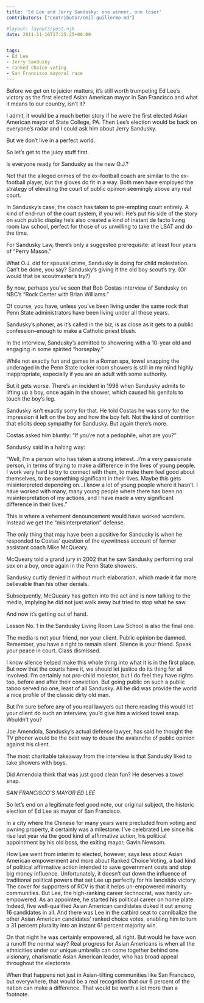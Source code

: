 ```yaml
---
title: 'Ed Lee and Jerry Sandusky: one winner, one loser'
contributors: ["contributor/emil-guillermo.md"]

#layout: layouts/post.njk
date: 2011-11-16T17:25:25+00:00


tags:
- Ed Lee
- Jerry Sandusky
- ranked choice voting
- San Francisco mayoral race
---
```


Before we get on to juicier matters, it’s still worth trumpeting Ed Lee’s
victory as the first elected Asian American mayor in San Francisco and what it
means to our country, isn’t it?

I admit, it would be a much better story if he were the first elected Asian
American mayor of State College, PA. Then Lee’s election would be back on
everyone’s radar and I could ask him about Jerry Sandusky.

But we don’t live in a perfect world.

So let’s get to the juicy stuff first.

Is everyone ready for Sandusky as the new O.J.?

Not that the alleged crimes of the ex-football coach are similar to the
ex-football player, but the gloves do fit in a way. Both men have employed the
strategy of elevating the court of public opinion seemingly above any real
court.

In Sandusky’s case, the coach has taken to pre-empting court entirely. A kind of
end-run of the court system, if you will. He’s put his side of the story on such
public display he’s also created a kind of instant de facto living room law
school, perfect for those of us unwilling to take the LSAT and do the time.

For Sandusky Law, there’s only a suggested prerequisite: at least four years of
“Perry Mason.”

What O.J. did for spousal crime, Sandusky is doing for child molestation. Can’t
be done, you say? Sandusky’s giving it the old boy scout’s try. (Or would that
be scoutmaster’s try?)

By now, perhaps you’ve seen that Bob Costas interview of Sandusky on NBC’s “Rock
Center with Brian Williams.”

Of course, you have, unless you’ve been living under the same rock that Penn
State administrators have been living under all these years.

Sandusky’s phoner, as it’s called in the biz, is as close as it gets to a public
confession–enough to make a Catholic priest blush.

In the interview, Sandusky’s admitted to showering with a 10-year old and
engaging in some spirited “horseplay.”

While not exactly fun and games in a Roman spa, towel snapping the underaged in
the Penn State locker room showers is still in my mind highly inappropriate,
especially if you are an adult with some authority.

But it gets worse. There’s an incident in 1998 when Sandusky admits to lifting
up a boy, once again in the shower, which caused his genitals to touch the boy’s
leg.

Sandusky isn’t exactly sorry for that. He told Costas he was sorry for the
impression it left on the boy and how the boy felt. Not the kind of contrition
that elicits deep sympathy for Sandusky. But again there’s more.

Costas asked him bluntly: “If you’re not a pedophile, what are you?”

Sandusky said in a halting way:

“Well, I’m a person who has taken a strong interest…I’m a very passionate
person, in terms of trying to make a difference in the lives of young people. I
work very hard to try to connect with them, to make them feel good about
themselves, to be something significant in their lives. Maybe this gets
misinterpreted depending on…I know a lot of young people where it hasn’t. I have
worked with many, many young people where there has been no misinterpretation of
my actions, and I have made a very significant difference in their lives.”

This is where a vehement denouncement would have worked wonders. Instead we get
the “misinterpretation” defense.

The only thing that may have been a positive for Sandusky is when he responded
to Costas’ question of the eyewitness account of former assistant coach Mike
McQueary.

McQueary told a grand jury in 2002 that he saw Sandusky performing oral sex on a
boy, once again in the Penn State showers.

Sandusky curtly denied it without much elaboration, which made it far more
believable than his other denials.

Subsequently, McQueary has gotten into the act and is now talking to the media,
implying he did not just walk away but tried to stop what he saw.

And now it’s getting out of hand.

Lesson No. 1 in the Sandusky Living Room Law School is also the final one.

The media is not your friend, nor your client. Public opinion be damned.
Remember, you have a right to remain silent. Silence is your friend. Speak your
peace in court. Class dismissed.

I know silence helped make this whole thing into what it is in the first place.
But now that the courts have it, we should let justice do its thing for all
involved. I’m certainly not pro-child molestor, but I do feel they have rights
too, before and after their conviction. But going public on such a public taboo
served no one, least of all Sandusky. All he did was provide the world a nice
profile of the classic dirty old man.

But I’m sure before any of you real lawyers out there reading this would let
your client do such an interview, you’d give him a wicked towel snap. Wouldn’t
you?

Joe Amendola, Sandusky’s actual defense lawyer, has said he thought the TV
phoner would be the best way to douse the avalanche of public opinion against
his client.

The most charitable takeaway from the interview is that Sandusky liked to take
showers with boys.

Did Amendola think that was just good clean fun? He deserves a towel snap.

_SAN FRANCISCO’S MAYOR ED LEE_

So let’s end on a legitimate feel good note, our original subject, the historic
election of Ed Lee as mayor of San Francisco.

In a city where the Chinese for many years were precluded from voting and owning
property, it certainly was a milestone. I’ve celebrated Lee since his rise last
year via the good kind of affirmative action, his political appointment by his
old boss, the exiting mayor, Gavin Newsom.

How Lee went from interim to elected, however, says less about Asian American
empowerment and more about Ranked Choice Voting, a bad kind of political
affirmative action intended to save government costs and stop big money
influence. Unfortunately, it doesn’t cut down the influence of traditional
political powers that set Lee up perfectly for his landslide victory. The cover
for supporters of RCV is that it helps un-empowered minority communities. But
Lee, the high-ranking career technocrat, was hardly un-empowered. As an
appointee, he started his political career on home plate. Indeed, five
well-qualified Asian American candidates duked it out among 16 candidates in
all. And there was Lee in the catbird seat to cannibalize the other Asian
American candidates’ ranked choice votes, enabling him to turn a 31 percent
plurality into an instant 61 percent majority win.

On that night he was certainly empowered, all right. But would he have won a
runoff the normal way? Real progress for Asian Americans is when all the
ethnicities under our unique umbrella can come together behind one visionary,
charismatic Asian American leader, who has broad appeal throughout the
electorate.

When that happens not just in Asian-tilting communities like San Francisco, but
everywhere, that would be a real recogntion that our 6 percent of the nation can
make a difference. That would be worth a lot more than a footnote.
